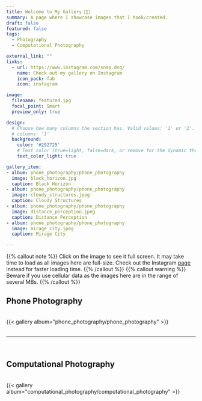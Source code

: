 ```yaml
---
title: Welcome to My Gallery 🧑‍📸
summary: A page where I showcase images that I took/created.
draft: false
featured: false
tags:
  - Photography
  - Computational Photography

external_link: ""
links:
  - url: https://www.instagram.com/snap.dng/
    name: Check out my gallery on Instagram
    icon_pack: fab
    icon: instagram

image:
  filename: featured.jpg
  focal_point: Smart
  preview_only: true

design:
  # Choose how many columns the section has. Valid values: '1' or '2'.
  # columns: '1'
  background:
    color: '#292725'
    # Text color (true=light, false=dark, or remove for the dynamic theme color). 
    text_color_light: true

gallery_item:
- album: phone_photography/phone_photography
  image: black_horizon.jpg
  caption: Black Horizon
- album: phone_photography/phone_photography
  image: cloudy_structures.jpeg
  caption: Cloudy Structures
- album: phone_photography/phone_photography
  image: distance_perception.jpeg
  caption: Distance Perception
- album: phone_photography/phone_photography
  image: mirage_city.jpeg
  caption: Mirage City

---
```

{{% callout note %}}
Click on the image to see it full screen. It may take time to load as all images here are full-size. Check out the Instagram [page](https://www.instagram.com/snap.dng/) instead for faster loading time.
{{% /callout %}}
{{% callout warning %}}
Beware if you use cellular data as the images here are in the range of several MBs.
{{% /callout %}}
<br>

## Phone Photography
<br>
{{< gallery album="phone_photography/phone_photography" >}}
<br>
<br>

---
<br>

## Computational Photography
<br>
{{< gallery album="computational_photography/computational_photography" >}}
<br>
<br>
